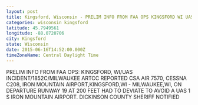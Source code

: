 ```yaml
---
layout: post
title: Kingsford, Wisconsin - PRELIM INFO FROM FAA OPS KINGSFORD WI UAS INCIDENT 1852C MILWAUKEE ARTCC REPORTED CSA AIR
categories: wisconsin kingsford
latitude: 45.7949561
longitude: -88.0720706
city: Kingsford
state: Wisconsin
date: 2015-06-16T14:52:00.000Z
timeZoneName: Central Daylight Time
---
```


PRELIM INFO FROM FAA OPS: KINGSFORD, WI/UAS INCIDENT/1852C/MILWAUKEE ARTCC  REPORTED CSA AIR 7570, CESSNA C208, IRON MOUNTAIN AIRPORT,KINGSFORD,WI - MILWAUKEE,WI, ON DEPARTURE RUNWAY 19 AT 200 FEET HAD TO DEVIATE TO AVOID A UAS 1 S IRON MOUNTAIN AIRPORT. DICKINSON COUNTY SHERIFF NOTIFIED 